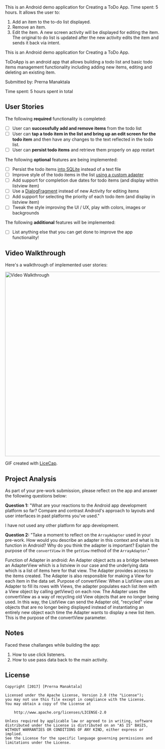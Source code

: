 This is an Android demo application for Creating a ToDo App.
Time spent: 5 hours.
It allows the user to:
1. Add an item to the to-do list displayed.
2. Remove an item.
3. Edit the item. A new screen activity will be displayed for editing the item.
The original to do list is updated after the new activity edits the item and sends it back via intent.

This is an Android demo application for Creating a ToDo App.

ToDoApp is an android app that allows building a todo list and basic todo items management functionality including adding new items, editing and deleting an existing item.

Submitted by: Prerna Manaktala

Time spent: 5 hours spent in total

## User Stories

The following **required** functionality is completed:

* [ ] User can **successfully add and remove items** from the todo list
* [ ] User can **tap a todo item in the list and bring up an edit screen for the todo item** and then have any changes to the text reflected in the todo list.
* [ ] User can **persist todo items** and retrieve them properly on app restart

The following **optional** features are being implemented:

* [ ] Persist the todo items [into SQLite](http://guides.codepath.com/android/Persisting-Data-to-the-Device#sqlite) instead of a text file
* [ ] Improve style of the todo items in the list [using a custom adapter](http://guides.codepath.com/android/Using-an-ArrayAdapter-with-ListView)
* [ ] Add support for completion due dates for todo items (and display within listview item)
* [ ] Use a [DialogFragment](http://guides.codepath.com/android/Using-DialogFragment) instead of new Activity for editing items
* [ ] Add support for selecting the priority of each todo item (and display in listview item)
* [ ] Tweak the style improving the UI / UX, play with colors, images or backgrounds

The following **additional** features will be implemented:

* [ ] List anything else that you can get done to improve the app functionality!

## Video Walkthrough

Here's a walkthrough of implemented user stories:

<img src='http://i.imgur.com/nYMHJnz.gif' title='Video Walkthrough' width='600' alt='Video Walkthrough' />

GIF created with [LiceCap](http://www.cockos.com/licecap/).

## Project Analysis

As part of your pre-work submission, please reflect on the app and answer the following questions below:

**Question 1:** "What are your reactions to the Android app development platform so far? Compare and contrast Android's approach to layouts and user interfaces in past platforms you've used."

I have not used any other platform for app development.

**Question 2:** "Take a moment to reflect on the `ArrayAdapter` used in your pre-work. How would you describe an adapter in this context and what is its function in Android? Why do you think the adapter is important? Explain the purpose of the `convertView` in the `getView` method of the `ArrayAdapter`."

Function of Adapter in android:
An Adapter object acts as a bridge between an AdapterView which is a listview in our case and the underlying data which is a list of items here for that view. The Adapter provides access to the items created. The Adapter is also responsible for making a View for each item in the data set.
Purpose of convertView:
When a ListView uses an Adapter to fill its rows with Views, the adapter populates each list item with a View object by calling getView() on each row. The Adapter uses the convertView as a way of recycling old View objects that are no longer being used. In this way, the ListView can send the Adapter old, "recycled" view objects that are no longer being displayed instead of instantiating an entirely new object each time the Adapter wants to display a new list item. This is the purpose of the convertView parameter.

## Notes
Faced these challanges while building the app:
1. How to use click listeners.
2. How to use pass data back to the main activity.

## License

    Copyright [2017] [Prerna Manaktala]

    Licensed under the Apache License, Version 2.0 (the "License");
    you may not use this file except in compliance with the License.
    You may obtain a copy of the License at

        http://www.apache.org/licenses/LICENSE-2.0

    Unless required by applicable law or agreed to in writing, software
    distributed under the License is distributed on an "AS IS" BASIS,
    WITHOUT WARRANTIES OR CONDITIONS OF ANY KIND, either express or implied.
    See the License for the specific language governing permissions and
    limitations under the License.
